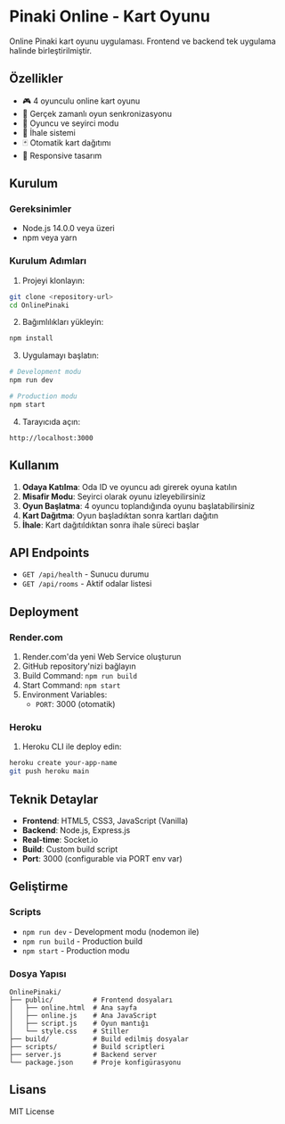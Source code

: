 # Pinaki Online - Kart Oyunu

Online Pinaki kart oyunu uygulaması. Frontend ve backend tek uygulama halinde birleştirilmiştir.

## Özellikler

- 🎮 4 oyunculu online kart oyunu
- 🔄 Gerçek zamanlı oyun senkronizasyonu
- 👥 Oyuncu ve seyirci modu
- 🎯 İhale sistemi
- 🃏 Otomatik kart dağıtımı
- 📱 Responsive tasarım

## Kurulum

### Gereksinimler

- Node.js 14.0.0 veya üzeri
- npm veya yarn

### Kurulum Adımları

1. Projeyi klonlayın:
```bash
git clone <repository-url>
cd OnlinePinaki
```

2. Bağımlılıkları yükleyin:
```bash
npm install
```

3. Uygulamayı başlatın:
```bash
# Development modu
npm run dev

# Production modu
npm start
```

4. Tarayıcıda açın:
```
http://localhost:3000
```

## Kullanım

1. **Odaya Katılma**: Oda ID ve oyuncu adı girerek oyuna katılın
2. **Misafir Modu**: Seyirci olarak oyunu izleyebilirsiniz
3. **Oyun Başlatma**: 4 oyuncu toplandığında oyunu başlatabilirsiniz
4. **Kart Dağıtma**: Oyun başladıktan sonra kartları dağıtın
5. **İhale**: Kart dağıtıldıktan sonra ihale süreci başlar

## API Endpoints

- `GET /api/health` - Sunucu durumu
- `GET /api/rooms` - Aktif odalar listesi

## Deployment

### Render.com

1. Render.com'da yeni Web Service oluşturun
2. GitHub repository'nizi bağlayın
3. Build Command: `npm run build`
4. Start Command: `npm start`
5. Environment Variables:
   - `PORT`: 3000 (otomatik)

### Heroku

1. Heroku CLI ile deploy edin:
```bash
heroku create your-app-name
git push heroku main
```

## Teknik Detaylar

- **Frontend**: HTML5, CSS3, JavaScript (Vanilla)
- **Backend**: Node.js, Express.js
- **Real-time**: Socket.io
- **Build**: Custom build script
- **Port**: 3000 (configurable via PORT env var)

## Geliştirme

### Scripts

- `npm run dev` - Development modu (nodemon ile)
- `npm run build` - Production build
- `npm start` - Production modu

### Dosya Yapısı

```
OnlinePinaki/
├── public/          # Frontend dosyaları
│   ├── online.html  # Ana sayfa
│   ├── online.js    # Ana JavaScript
│   ├── script.js    # Oyun mantığı
│   └── style.css    # Stiller
├── build/           # Build edilmiş dosyalar
├── scripts/         # Build scriptleri
├── server.js        # Backend server
└── package.json     # Proje konfigürasyonu
```

## Lisans

MIT License

